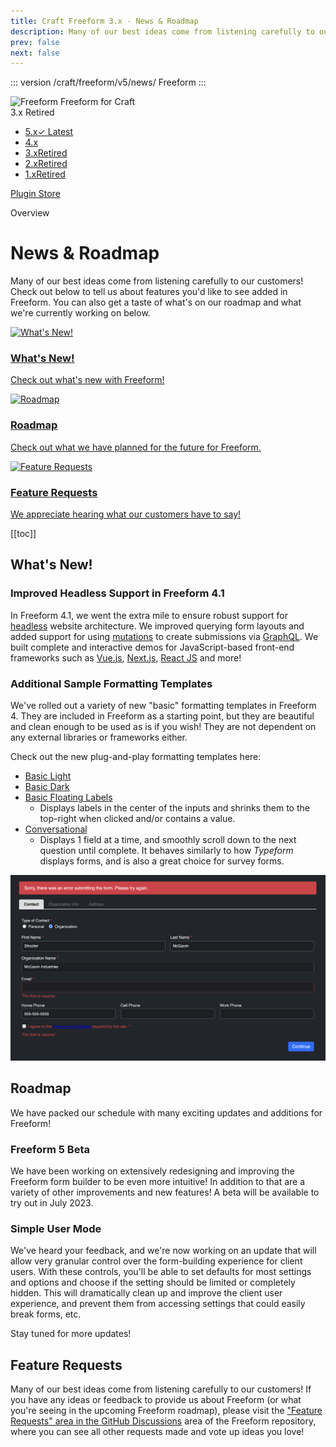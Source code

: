 ```yaml
---
title: Craft Freeform 3.x - News & Roadmap
description: Many of our best ideas come from listening carefully to our customers! Check out below to tell us about features you'd like to see added in Freeform. You can also get a taste of what's on our roadmap and what we're currently working on below.
prev: false
next: false
---
```


<meta property="og:image" content="https://docs.solspace.com/extras/social/craft/freeform/freeform.png" />

::: version /craft/freeform/v5/news/
Freeform
:::

<div id="pr-heading">
    <img src="https://docs.solspace.com/extras/icons/products/freeform-icon.png" alt="Freeform" class="pr-image">
    <span class="pr-name">Freeform</span>
    <span class="pr-category">for Craft</span>
    <div class="pr-v-wrapper">
        <div class="pr-v">
            <span class="pr-v-v">3.x</span>
            <span class="pr-v-type pr-retired">Retired</span>
            <span class="pr-v-arrow arrow down"></span>
        </div>
        <ul class="pr-v-list">
            <li><a href="/craft/freeform/v5/">5.x<span class="pr-v-type pr-latest">✓ Latest</span></a></li>
            <li><a href="/craft/freeform/v4/">4.x</a></li>
            <li><a href="/craft/freeform/v3/">3.x<span class="pr-v-type pr-retired">Retired</span></a></li>
            <li><a href="/craft/freeform/v2/">2.x<span class="pr-v-type pr-retired">Retired</span></a></li>
            <li><a href="/craft/freeform/v1/">1.x<span class="pr-v-type pr-retired">Retired</span></a></li>
        </ul>
    </div>
    <div class="pr-buy">
        <a href="https://plugins.craftcms.com/freeform" class="button button-blue"><span class="external-url">Plugin Store</span></a>
    </div>
</div>

<span class="page-section">Overview</span>

# News & Roadmap
Many of our best ideas come from listening carefully to our customers! Check out below to tell us about features you'd like to see added in Freeform. You can also get a taste of what's on our roadmap and what we're currently working on below.

<div class="menu-grid">
    <a href="#what-s-new" class="menu-box">
        <img src="../../../images/icons/magic-wand.png" alt="What's New!">
        <div class="menu-grid-text">
            <h3>What's New!</h3>
            <p>Check out what's new with Freeform!</p>
        </div>
    </a>
    <a href="#roadmap" class="menu-box">
        <img src="../../../images/icons/roadmap.png" alt="Roadmap">
        <div class="menu-grid-text">
            <h3>Roadmap</h3>
            <p>Check out what we have planned for the future for Freeform.</p>
        </div>
    </a>
    <a href="#feature-requests" class="menu-box">
        <img src="../../../images/icons/light-bulb.png" alt="Feature Requests">
        <div class="menu-grid-text">
            <h3>Feature Requests</h3>
            <p>We appreciate hearing what our customers have to say!</p>
        </div>
    </a>
</div>


[[toc]]



<div class="content-block">

## What's New!

### Improved Headless Support in Freeform 4.1

In Freeform 4.1, we went the extra mile to ensure robust support for [headless](../v4/headless/) website architecture. We improved querying form layouts and added support for using [mutations](../v4/headless/graphql/#mutations) to create submissions via [GraphQL](../v4/headless/graphql/). We built complete and interactive demos for JavaScript-based front-end frameworks such as [Vue.js](../v4/headless/vuejs/), [Next.js](../v4/headless/nextjs/), [React JS](../v4/headless/reactjs/) and more!

### Additional Sample Formatting Templates

We've rolled out a variety of new "basic" formatting templates in Freeform 4. They are included in Freeform as a starting point, but they are beautiful and clean enough to be used as is if you wish! They are not dependent on any external libraries or frameworks either.

Check out the new plug-and-play formatting templates here:

- [Basic Light](../v4/templates/formatting/basic-light/)
- [Basic Dark](../v4/templates/formatting/basic-dark/)
- [Basic Floating Labels](../v4/templates/formatting/basic-floating-labels/)
    - Displays labels in the center of the inputs and shrinks them to the top-right when clicked and/or contains a value.
- [Conversational](../v4/templates/formatting/conversational/)
    - Displays 1 field at a time, and smoothly scroll down to the next question until complete. It behaves similarly to how _Typeform_ displays forms, and is also a great choice for survey forms.

![Basic Dark Example](../v4/images/formatting/basic-dark.png)

</div>
<div class="content-block">

## Roadmap
We have packed our schedule with many exciting updates and additions for Freeform!

### Freeform 5 Beta

We have been working on extensively redesigning and improving the Freeform form builder to be even more intuitive! In addition to that are a variety of other improvements and new features! A beta will be available to try out in July 2023.

### Simple User Mode
We've heard your feedback, and we're now working on an update that will allow very granular control over the form-building experience for client users. With these controls, you'll be able to set defaults for most settings and options and choose if the setting should be limited or completely hidden. This will dramatically clean up and improve the client user experience, and prevent them from accessing settings that could easily break forms, etc.

Stay tuned for more updates!

</div>
<div class="content-block">

## Feature Requests

Many of our best ideas come from listening carefully to our customers! If you have any ideas or feedback to provide us about Freeform (or what you're seeing in the upcoming Freeform roadmap), please visit the ["Feature Requests" area in the GitHub Discussions](https://github.com/solspace/craft-freeform/discussions/categories/feature-requests) area of the Freeform repository, where you can see all other requests made and vote up ideas you love!

</div>